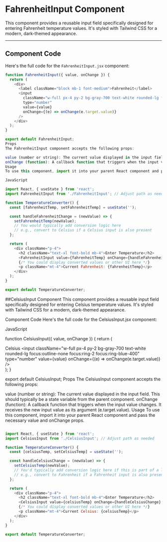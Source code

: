 # FahrenheitInput Component

This component provides a reusable input field specifically designed for entering Fahrenheit temperature values. It's styled with Tailwind CSS for a modern, dark-themed appearance.

---

## Component Code

Here's the full code for the `FahrenheitInput.jsx` component:

```javascript
function FahrenheitInput({ value, onChange }) {
  return (
    <div>
      <label className="block mb-1 font-medium">Fahrenheit</label>
      <input
        className="w-full px-4 py-2 bg-gray-700 text-white rounded-lg focus:outline-none focus:ring-2 focus:ring-blue-400"
        type="number"
        value={value}
        onChange={(e) => onChange(e.target.value)}
      />
    </div>
  );
}

export default FahrenheitInput;
Props
The FahrenheitInput component accepts the following props:

value (number or string): The current value displayed in the input field. This should typically be a state variable from the parent component.
onChange (function): A callback function that triggers when the input value changes. It receives the new input value as its argument (e.target.value).
Usage
To use this component, import it into your parent React component and pass the necessary value and onChange props.

JavaScript

import React, { useState } from 'react';
import FahrenheitInput from './FahrenheitInput'; // Adjust path as needed

function TemperatureConverter() {
  const [fahrenheitTemp, setFahrenheitTemp] = useState('');

  const handleFahrenheitChange = (newValue) => {
    setFahrenheitTemp(newValue);
    // You would typically add conversion logic here
    // e.g., convert to Celsius if a Celsius input is also present
  };

  return (
    <div className="p-4">
      <h2 className="text-xl font-bold mb-4">Enter Temperature</h2>
      <FahrenheitInput value={fahrenheitTemp} onChange={handleFahrenheitChange} />
      {/* You could display converted values or other UI here */}
      <p className="mt-4">Current Fahrenheit: {fahrenheitTemp}</p>
    </div>
  );
}

export default TemperatureConverter;


```

##CelsiusInput Component
This component provides a reusable input field specifically designed for entering Celsius temperature values. It's styled with Tailwind CSS for a modern, dark-themed appearance.

Component Code
Here's the full code for the CelsiusInput.jsx component:

JavaScript

function CelsiusInput({ value, onChange }) {
  return (
    <div>
      <label className="block mb-1 font-medium">Celsius</label>
      <input
        className="w-full px-4 py-2 bg-gray-700 text-white rounded-lg focus:outline-none focus:ring-2 focus:ring-blue-400"
        type="number"
        value={value}
        onChange={(e) => onChange(e.target.value)}
      />
    </div>
  );
}

export default CelsiusInput;
Props
The CelsiusInput component accepts the following props:

value (number or string): The current value displayed in the input field. This should typically be a state variable from the parent component.
onChange (function): A callback function that triggers when the input value changes. It receives the new input value as its argument (e.target.value).
Usage
To use this component, import it into your parent React component and pass the necessary value and onChange props.

```javascript

import React, { useState } from 'react';
import CelsiusInput from './CelsiusInput'; // Adjust path as needed

function TemperatureConverter() {
  const [celsiusTemp, setCelsiusTemp] = useState('');

  const handleCelsiusChange = (newValue) => {
    setCelsiusTemp(newValue);
    // You'd typically add conversion logic here if this is part of a larger app
    // e.g., convert to Fahrenheit if a Fahrenheit input is also present
  };

  return (
    <div className="p-4">
      <h2 className="text-xl font-bold mb-4">Enter Temperature</h2>
      <CelsiusInput value={celsiusTemp} onChange={handleCelsiusChange} />
      {/* You could display converted values or other UI here */}
      <p className="mt-4">Current Celsius: {celsiusTemp}</p>
    </div>
  );
}

export default TemperatureConverter;

